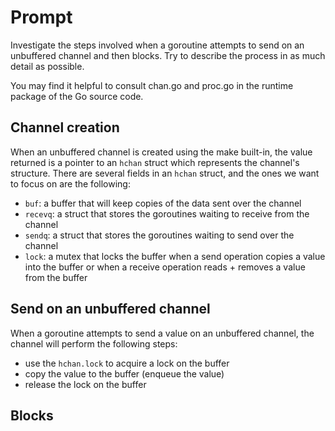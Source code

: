 # Prompt

Investigate the steps involved when a goroutine attempts to send on an unbuffered channel and then blocks.
Try to describe the process in as much detail as possible.

You may find it helpful to consult chan.go and proc.go in the runtime package of the Go source code.

## Channel creation

When an unbuffered channel is created using the make built-in, the value returned is a pointer to an `hchan` struct which represents
the channel's structure. There are several fields in an `hchan` struct, and the ones we want to focus on are the following:

- `buf`: a buffer that will keep copies of the data sent over the channel
- `recevq`: a struct that stores the goroutines waiting to receive from the channel
- `sendq`: a struct that stores the goroutines waiting to send over the channel
- `lock`: a mutex that locks the buffer when a send operation copies a value into the buffer or when a receive operation reads + removes a value from the buffer

## Send on an unbuffered channel

When a goroutine attempts to send a value on an unbuffered channel, the channel will perform the following steps:

- use the `hchan.lock` to acquire a lock on the buffer
- copy the value to the buffer (enqueue the value)
- release the lock on the buffer

## Blocks


